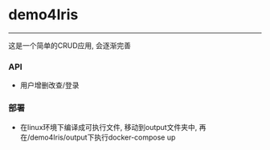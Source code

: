 # demo4Iris
---
  这是一个简单的CRUD应用, 会逐渐完善

### API
  * 用户增删改查/登录

### 部署
  * 在linux环境下编译成可执行文件, 移动到output文件夹中, 再在/demo4Iris/output下执行docker-compose up
